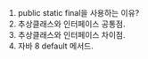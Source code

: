 1) public static final을 사용하는 이유?
2) 추상클래스와 인터페이스 공통점. 
3) 추상클래스와 인터페이스 차이점. 
4) 자바 8 default  메서드. 
